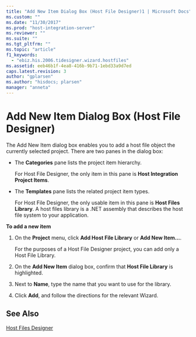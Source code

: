 ```yaml
---
title: "Add New Item Dialog Box (Host File Designer)1 | Microsoft Docs"
ms.custom: ""
ms.date: "11/30/2017"
ms.prod: "host-integration-server"
ms.reviewer: ""
ms.suite: ""
ms.tgt_pltfrm: ""
ms.topic: "article"
f1_keywords: 
  - "ebiz.his.2006.tidesigner.wizard.hostfiles"
ms.assetid: eeb46b1f-4ea8-416b-9b71-1ebd33a9d7ed
caps.latest.revision: 3
author: "gplarsen"
ms.author: "hisdocs; plarsen"
manager: "anneta"
---
```

# Add New Item Dialog Box (Host File Designer)
The Add New Item dialog box enables you to add a host file object the currently selected project. There are two panes in the dialog box:  
  
-   The **Categories** pane lists the project item hierarchy.  
  
     For Host File Designer, the only item in this pane is **Host Integration Project Items**.  
  
-   The **Templates** pane lists the related project item types.  
  
     For Host File Designer, the only usable item in this pane is **Host Files Library**. A host files library is a .NET assembly that describes the host file system to your application.  
  
 **To add a new item**  
  
1.  On the **Project** menu, click **Add Host File Library** or **Add New Item…**.  
  
     For the purposes of a Host File Designer project, you can add only a Host File Library.  
  
2.  On the **Add New Item** dialog box, confirm that **Host File Library** is highlighted.  
  
3.  Next to **Name**, type the name that you want to use for the library.  
  
4.  Click **Add**, and follow the directions for the relevant Wizard.  
  
## See Also  
 [Host Files Designer](../core/host-files-designer2.md)